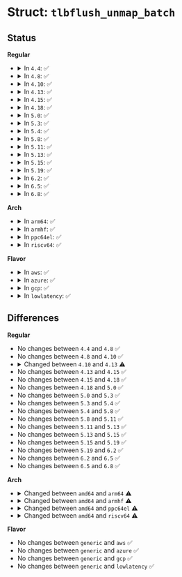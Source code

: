 # Struct: <code>tlbflush_unmap_batch</code>

## Status
<b>Regular</b>
<ul>
<li>
<details>
<summary>In <code>4.4</code>: ✅</summary>

```c
struct tlbflush_unmap_batch {
    struct cpumask cpumask;
    bool flush_required;
    bool writable;
};
```
</details>
</li>
<li>
<details>
<summary>In <code>4.8</code>: ✅</summary>

```c
struct tlbflush_unmap_batch {
    struct cpumask cpumask;
    bool flush_required;
    bool writable;
};
```
</details>
</li>
<li>
<details>
<summary>In <code>4.10</code>: ✅</summary>

```c
struct tlbflush_unmap_batch {
    struct cpumask cpumask;
    bool flush_required;
    bool writable;
};
```
</details>
</li>
<li>
<details>
<summary>In <code>4.13</code>: ✅</summary>

```c
struct tlbflush_unmap_batch {
    struct arch_tlbflush_unmap_batch arch;
    bool flush_required;
    bool writable;
};
```
</details>
</li>
<li>
<details>
<summary>In <code>4.15</code>: ✅</summary>

```c
struct tlbflush_unmap_batch {
    struct arch_tlbflush_unmap_batch arch;
    bool flush_required;
    bool writable;
};
```
</details>
</li>
<li>
<details>
<summary>In <code>4.18</code>: ✅</summary>

```c
struct tlbflush_unmap_batch {
    struct arch_tlbflush_unmap_batch arch;
    bool flush_required;
    bool writable;
};
```
</details>
</li>
<li>
<details>
<summary>In <code>5.0</code>: ✅</summary>

```c
struct tlbflush_unmap_batch {
    struct arch_tlbflush_unmap_batch arch;
    bool flush_required;
    bool writable;
};
```
</details>
</li>
<li>
<details>
<summary>In <code>5.3</code>: ✅</summary>

```c
struct tlbflush_unmap_batch {
    struct arch_tlbflush_unmap_batch arch;
    bool flush_required;
    bool writable;
};
```
</details>
</li>
<li>
<details>
<summary>In <code>5.4</code>: ✅</summary>

```c
struct tlbflush_unmap_batch {
    struct arch_tlbflush_unmap_batch arch;
    bool flush_required;
    bool writable;
};
```
</details>
</li>
<li>
<details>
<summary>In <code>5.8</code>: ✅</summary>

```c
struct tlbflush_unmap_batch {
    struct arch_tlbflush_unmap_batch arch;
    bool flush_required;
    bool writable;
};
```
</details>
</li>
<li>
<details>
<summary>In <code>5.11</code>: ✅</summary>

```c
struct tlbflush_unmap_batch {
    struct arch_tlbflush_unmap_batch arch;
    bool flush_required;
    bool writable;
};
```
</details>
</li>
<li>
<details>
<summary>In <code>5.13</code>: ✅</summary>

```c
struct tlbflush_unmap_batch {
    struct arch_tlbflush_unmap_batch arch;
    bool flush_required;
    bool writable;
};
```
</details>
</li>
<li>
<details>
<summary>In <code>5.15</code>: ✅</summary>

```c
struct tlbflush_unmap_batch {
    struct arch_tlbflush_unmap_batch arch;
    bool flush_required;
    bool writable;
};
```
</details>
</li>
<li>
<details>
<summary>In <code>5.19</code>: ✅</summary>

```c
struct tlbflush_unmap_batch {
    struct arch_tlbflush_unmap_batch arch;
    bool flush_required;
    bool writable;
};
```
</details>
</li>
<li>
<details>
<summary>In <code>6.2</code>: ✅</summary>

```c
struct tlbflush_unmap_batch {
    struct arch_tlbflush_unmap_batch arch;
    bool flush_required;
    bool writable;
};
```
</details>
</li>
<li>
<details>
<summary>In <code>6.5</code>: ✅</summary>

```c
struct tlbflush_unmap_batch {
    struct arch_tlbflush_unmap_batch arch;
    bool flush_required;
    bool writable;
};
```
</details>
</li>
<li>
<details>
<summary>In <code>6.8</code>: ✅</summary>

```c
struct tlbflush_unmap_batch {
    struct arch_tlbflush_unmap_batch arch;
    bool flush_required;
    bool writable;
};
```
</details>
</li>
</ul>
<b>Arch</b>
<ul>
<li>
<details>
<summary>In <code>arm64</code>: ✅</summary>

```c
struct tlbflush_unmap_batch {
};
```
</details>
</li>
<li>
<details>
<summary>In <code>armhf</code>: ✅</summary>

```c
struct tlbflush_unmap_batch {
};
```
</details>
</li>
<li>
<details>
<summary>In <code>ppc64el</code>: ✅</summary>

```c
struct tlbflush_unmap_batch {
};
```
</details>
</li>
<li>
<details>
<summary>In <code>riscv64</code>: ✅</summary>

```c
struct tlbflush_unmap_batch {
};
```
</details>
</li>
</ul>
<b>Flavor</b>
<ul>
<li>
<details>
<summary>In <code>aws</code>: ✅</summary>

```c
struct tlbflush_unmap_batch {
    struct arch_tlbflush_unmap_batch arch;
    bool flush_required;
    bool writable;
};
```
</details>
</li>
<li>
<details>
<summary>In <code>azure</code>: ✅</summary>

```c
struct tlbflush_unmap_batch {
    struct arch_tlbflush_unmap_batch arch;
    bool flush_required;
    bool writable;
};
```
</details>
</li>
<li>
<details>
<summary>In <code>gcp</code>: ✅</summary>

```c
struct tlbflush_unmap_batch {
    struct arch_tlbflush_unmap_batch arch;
    bool flush_required;
    bool writable;
};
```
</details>
</li>
<li>
<details>
<summary>In <code>lowlatency</code>: ✅</summary>

```c
struct tlbflush_unmap_batch {
    struct arch_tlbflush_unmap_batch arch;
    bool flush_required;
    bool writable;
};
```
</details>
</li>
</ul>

## Differences
<b>Regular</b>
<ul>
<li>
No changes between <code>4.4</code> and <code>4.8</code> ✅
</li>
<li>
No changes between <code>4.8</code> and <code>4.10</code> ✅
</li>
<li>
<details>
<summary>Changed between <code>4.10</code> and <code>4.13</code> ⚠️</summary>
<ul>
<li>
<b>Field added. </b>
<code>struct arch_tlbflush_unmap_batch arch</code>
</li>
<li>
<b>Field removed. </b>
<code>struct cpumask cpumask</code>
</li>
</ul>
</details>
</li>
<li>
No changes between <code>4.13</code> and <code>4.15</code> ✅
</li>
<li>
No changes between <code>4.15</code> and <code>4.18</code> ✅
</li>
<li>
No changes between <code>4.18</code> and <code>5.0</code> ✅
</li>
<li>
No changes between <code>5.0</code> and <code>5.3</code> ✅
</li>
<li>
No changes between <code>5.3</code> and <code>5.4</code> ✅
</li>
<li>
No changes between <code>5.4</code> and <code>5.8</code> ✅
</li>
<li>
No changes between <code>5.8</code> and <code>5.11</code> ✅
</li>
<li>
No changes between <code>5.11</code> and <code>5.13</code> ✅
</li>
<li>
No changes between <code>5.13</code> and <code>5.15</code> ✅
</li>
<li>
No changes between <code>5.15</code> and <code>5.19</code> ✅
</li>
<li>
No changes between <code>5.19</code> and <code>6.2</code> ✅
</li>
<li>
No changes between <code>6.2</code> and <code>6.5</code> ✅
</li>
<li>
No changes between <code>6.5</code> and <code>6.8</code> ✅
</li>
</ul>
<b>Arch</b>
<ul>
<li>
<details>
<summary>Changed between <code>amd64</code> and <code>arm64</code> ⚠️</summary>
<ul>
<li>
<b>Field removed. </b>
<code>struct arch_tlbflush_unmap_batch arch</code>
</li>
<li>
<b>Field removed. </b>
<code>bool flush_required</code>
</li>
<li>
<b>Field removed. </b>
<code>bool writable</code>
</li>
</ul>
</details>
</li>
<li>
<details>
<summary>Changed between <code>amd64</code> and <code>armhf</code> ⚠️</summary>
<ul>
<li>
<b>Field removed. </b>
<code>struct arch_tlbflush_unmap_batch arch</code>
</li>
<li>
<b>Field removed. </b>
<code>bool flush_required</code>
</li>
<li>
<b>Field removed. </b>
<code>bool writable</code>
</li>
</ul>
</details>
</li>
<li>
<details>
<summary>Changed between <code>amd64</code> and <code>ppc64el</code> ⚠️</summary>
<ul>
<li>
<b>Field removed. </b>
<code>struct arch_tlbflush_unmap_batch arch</code>
</li>
<li>
<b>Field removed. </b>
<code>bool flush_required</code>
</li>
<li>
<b>Field removed. </b>
<code>bool writable</code>
</li>
</ul>
</details>
</li>
<li>
<details>
<summary>Changed between <code>amd64</code> and <code>riscv64</code> ⚠️</summary>
<ul>
<li>
<b>Field removed. </b>
<code>struct arch_tlbflush_unmap_batch arch</code>
</li>
<li>
<b>Field removed. </b>
<code>bool flush_required</code>
</li>
<li>
<b>Field removed. </b>
<code>bool writable</code>
</li>
</ul>
</details>
</li>
</ul>
<b>Flavor</b>
<ul>
<li>
No changes between <code>generic</code> and <code>aws</code> ✅
</li>
<li>
No changes between <code>generic</code> and <code>azure</code> ✅
</li>
<li>
No changes between <code>generic</code> and <code>gcp</code> ✅
</li>
<li>
No changes between <code>generic</code> and <code>lowlatency</code> ✅
</li>
</ul>
